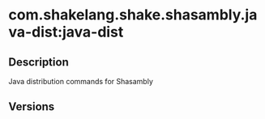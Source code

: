 # com.shakelang.shake.shasambly.java-dist:java-dist

## Description

Java distribution commands for Shasambly

## Versions